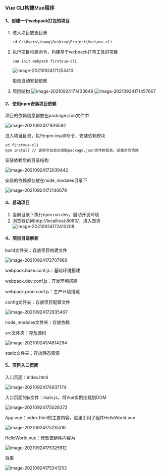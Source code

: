 ### Vue CLI构建Vue程序

#### 1、创建一个webpack打包的项目

1. 进入项目放置目录

   ```
   cd C:\Users\zhang\Desktop\Project\Vue\vue-cli
   ```

2. 执行项目构建命令，构建基于webpack打包工具的项目

   ```
   vue init webpack firstvue-cli
   ```

   ![image-20210924171255410](image/image-20210924171255410.png)

   拒绝自动安装依赖

3. 项目结构
   ![image-20210924171433649](image/image-20210924171433649.png)
   ![image-20210924171457607](image/image-20210924171457607.png)

#### 2、使用npm安装项目依赖

项目的依赖信息都放在package.json文件中

![image-20210924171616592](image/image-20210924171616592.png)

进入项目目录，执行npm insatll命令，安装依赖模块

```
cd firstvue-cli
npm install // 该命令会自动读取package.json文件的信息，安装对应依赖
```

安装依赖后的目录结构

![image-20210924172039442](image/image-20210924172039442.png)

安装的依赖都存放在node_modules目录下

![image-20210924172140679](image/image-20210924172140679.png)

#### 3、启动项目

1. 当前目录下执行npm run dev，启动开发环境
2. 浏览器访问http://localhost:8080/，进入首页
   ![image-20210924172410208](image/image-20210924172410208.png)

#### 4、项目目录解析

build文件夹：存放项目构建文件

![image-20210924172707986](image/image-20210924172707986.png)

webpack.base.conf.js：基础环境搭建

webpack.dev.conf.js：开发环境搭建

webpack.prod.conf.js：生产环境搭建



config文件夹：存放项目配置文件

![image-20210924172935467](image/image-20210924172935467.png)



node_modules文件夹：存放依赖



src文件夹：存放源码

![image-20210924174814264](image/image-20210924174814264.png)



static文件夹：存放静态资源



#### 5、项目入口页面

入口页面：index.html

![image-20210924174937174](image/image-20210924174937174.png)

入口页面的js文件：main.js，将Vue实例挂载到DOM

![image-20210924175028372](image/image-20210924175028372.png)

App.vue：index.html的主要内容，这里引用了组件HelloWorld.vue

![image-20210924175215516](image/image-20210924175215516.png)

HelloWorld.vue：修改该组件内容为

![image-20210924175325612](image/image-20210924175325612.png)

效果

![image-20210924175341253](image/image-20210924175341253.png)